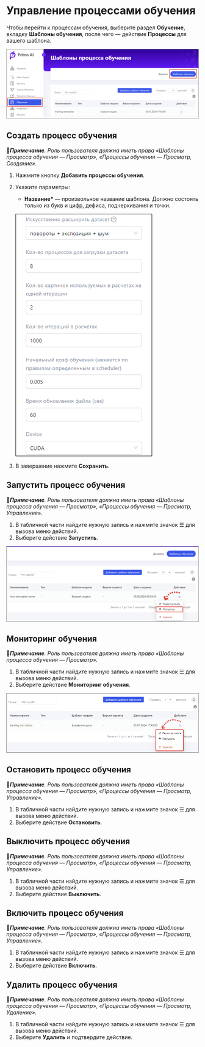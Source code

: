 # Управление процессами обучения

Чтобы перейти к процессам обучения, выберите раздел **Обучение**, вкладку **Шаблоны обучения**, после чего — действие **Процессы** для вашего шаблона.

![](<../../../../.gitbook/assets1/primo-ai//user-guide/training-page.png>)

## Создать процесс обучения

:large_blue_diamond:***Примечание**. Роль пользователя должна иметь права «Шаблоны процесса обучения — Просмотр», «Процессы обучения — Просмотр, Создание».*

1. Нажмите кнопку **Добавить процессы обучения**.
1. Укажите параметры:
   * **Название\*** — произвольное название шаблона. Должно состоять только из букв и цифр, дефиса, подчеркивания и точки.

   ![](<../../../../.gitbook/assets1/primo-ai/user-guide/training-temp-form-part2.png>) 

1. В завершение нажмите **Сохранить**.


## Запустить процесс обучения

:large_blue_diamond:***Примечание**. Роль пользователя должна иметь права «Шаблоны процесса обучения — Просмотр», «Процессы обучения — Просмотр, Управление».*

1. В табличной части найдите нужную запись и нажмите значок ☰ для вызова меню действий.
1. Выберите действие **Запустить**.

![](<../../../../.gitbook/assets1/primo-ai/class-goto-training-proccesses.png>) 


## Мониторинг обучения
:large_blue_diamond:***Примечание**. Роль пользователя должна иметь право «Шаблоны процесса обучения — Просмотр».*

1. В табличной части найдите нужную запись и нажмите значок ☰ для вызова меню действий.
1. Выберите действие **Мониторинг обучения**.

![](<../../../../.gitbook/assets1/primo-ai/user-guide/actions-with-training-templ.png>)

## Остановить процесс обучения

:large_blue_diamond:***Примечание**. Роль пользователя должна иметь права «Шаблоны процесса обучения — Просмотр», «Процессы обучения — Просмотр, Управление».*

1. В табличной части найдите нужную запись и нажмите значок ☰ для вызова меню действий.
1. Выберите действие **Остановить**.


## Выключить процесс обучения

:large_blue_diamond:***Примечание**. Роль пользователя должна иметь права «Шаблоны процесса обучения — Просмотр», «Процессы обучения — Просмотр, Управление».*

1. В табличной части найдите нужную запись и нажмите значок ☰ для вызова меню действий.
1. Выберите действие **Выключить**.


## Включить процесс обучения

:large_blue_diamond:***Примечание**. Роль пользователя должна иметь права «Шаблоны процесса обучения — Просмотр», «Процессы обучения — Просмотр, Управление».*

1. В табличной части найдите нужную запись и нажмите значок ☰ для вызова меню действий.
1. Выберите действие **Включить**.


## Удалить процесс обучения

:large_blue_diamond:***Примечание**. Роль пользователя должна иметь права «Шаблоны процесса обучения — Просмотр», «Процессы обучения — Просмотр, Удаление».*

1. В табличной части найдите нужную запись и нажмите значок ☰ для вызова меню действий.
1. Выберите **Удалить** и подтвердите действие.

